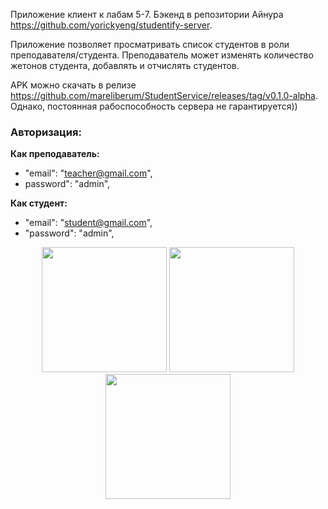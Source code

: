 Приложение клиент к лабам 5-7. Бэкенд в репозитории Айнура https://github.com/yorickyeng/studentify-server.

Приложение позволяет просматривать список студентов в роли преподавателя/студента. Преподаватель может изменять количество жетонов студента, 
добавлять и отчислять студентов. 

APK можно скачать в релизе https://github.com/mareliberum/StudentService/releases/tag/v0.1.0-alpha. Однако, постоянная рабоспособность сервера не гарантируется))

### Авторизация: ###

**Как преподаватель:**
 - "email": "teacher@gmail.com",
 - password": "admin",

**Как студент:**
 - "email": "student@gmail.com",
 - "password": "admin",   


<div align="center">
   <img src="https://github.com/user-attachments/assets/8a40962e-1414-4557-96ab-b76c463c00eb" width="200"/>
  <img src="https://github.com/user-attachments/assets/ff395491-88b9-4e8c-bf6b-f6916ccf82a2" width="200"/>
  <img src="https://github.com/user-attachments/assets/d6259e23-759b-4dd1-9a43-30d558c77383" width="200"/>
</div>
